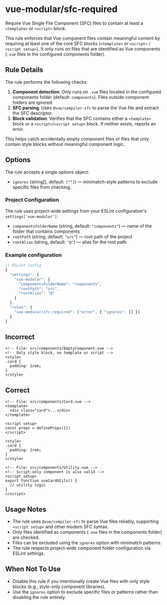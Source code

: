 # vue-modular/sfc-required

Require Vue Single File Component (SFC) files to contain at least a `<template>` or `<script>` block.

This rule enforces that Vue component files contain meaningful content by requiring at least one of the core SFC blocks (`<template>` or `<script>` / `<script setup>`). It only runs on files that are identified as Vue components (`.vue` files in the configured components folder).

## Rule Details

The rule performs the following checks:

1. **Component detection**: Only runs on `.vue` files located in the configured components folder (default: `components`). Files outside component folders are ignored.
2. **SFC parsing**: Uses `@vue/compiler-sfc` to parse the Vue file and extract the SFC descriptor.
3. **Block validation**: Verifies that the SFC contains either a `<template>` block or a `<script>`/`<script setup>` block. If neither exists, reports an error.

This helps catch accidentally empty component files or files that only contain style blocks without meaningful component logic.

## Options

The rule accepts a single options object:

- `ignores` (string[], default: `[""]`) — minimatch-style patterns to exclude specific files from checking.

### Project Configuration

The rule uses project-wide settings from your ESLint configuration's `settings['vue-modular']`:

- `componentsFolderName` (string, default: `"components"`) — name of the folder that contains components
- `rootPath` (string, default: `"src"`) — root path of the project
- `rootAlias` (string, default: `"@"`) — alias for the root path

### Example configuration

```js
// ESLint config
{
  "settings": {
    "vue-modular": {
      "componentsFolderName": "components",
      "rootPath": "src",
      "rootAlias": "@"
    }
  },
  "rules": {
    "vue-modular/sfc-required": ["error", { "ignores": [] }]
  }
}
```

## Incorrect

```vue
<!-- File: src/components/EmptyComponent.vue -->
<!-- Only style block, no template or script -->
<style>
.card {
  padding: 1rem;
}
</style>
```

## Correct

```vue
<!-- File: src/components/Card.vue -->
<template>
  <div class="card">...</div>
</template>

<script setup>
const props = defineProps({})
</script>

<style>
.card {
  padding: 1rem;
}
</style>
```

```vue
<!-- File: src/components/Utility.vue -->
<!-- Script-only component is also valid -->
<script setup>
export function useCardUtils() {
  // utility logic
}
</script>
```

## Usage Notes

- The rule uses `@vue/compiler-sfc` to parse Vue files reliably, supporting `<script setup>` and other modern SFC syntax.
- Only files identified as components (`.vue` files in the components folder) are checked.
- Files can be excluded using the `ignores` option with minimatch patterns.
- The rule respects project-wide component folder configuration via ESLint settings.

## When Not To Use

- Disable this rule if you intentionally create Vue files with only style blocks (e.g., style-only component libraries).
- Use the `ignores` option to exclude specific files or patterns rather than disabling the rule entirely.
